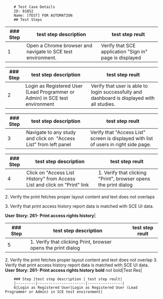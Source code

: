 
        # Test Case Details
        ID: 81852
        Name: [TEST] FOR AUTOMATION
        ## Test Steps
        
|### Step |test step description | test step reult|
|---------|----------------------|----------------|
|1|Open a Chrome browser and navigate to SCE test environment.|Verify that SCE application "Sign in" page is displayed|
        
|### Step |test step description | test step reult|
|---------|----------------------|----------------|
|2|Login as Registered User (Lead Programmer or Admin) in SCE test environment|Verify that user is able to login successfully and dashboard is displayed with all studies.|
        
|### Step |test step description | test step reult|
|---------|----------------------|----------------|
|3|Navigate to any study and click on  "Access List" from left panel|Verify that "Access List" screen is displayed with list of users in right side page.|
        
|### Step |test step description | test step reult|
|---------|----------------------|----------------|
|4|Click on "Access List History" from Access List and click on "Print" link|1\. Verify that clicking "Print", browser opens the print dialog

2. Verify the print fetches proper layout content and text does not overlaps

3\. Verify that print access history report data is matched with SCE UI data.

**User Story: 261- Print access rights history**|
        
|### Step |test step description | test step reult|
|---------|----------------------|----------------|
|5|1\. Verify that clicking Print, browser opens the print dialog
2\. Verify the print fetches proper layout content and text does not overlap
3\. Verify that print access history report data is matched with SCE UI data.
**User Story: 261- Print access rights history** **bold** not bold|Test Res|
        
        ### Step |test step description | test step reult|
        |---------|----------------------|----------------|
        6|Login as Registered User|Login as Registered User (Lead Programmer or Admin) in SCE test environment|
        
